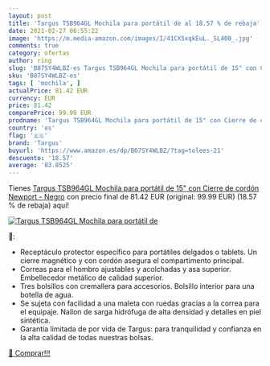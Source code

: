 ```yaml
---
layout: post
title: 'Targus TSB964GL Mochila para portátil de al 18.57 % de rebaja'
date: 2021-02-27 06:55:22
image: 'https://m.media-amazon.com/images/I/41CX5xqkEuL._SL400_.jpg'
comments: true
category: ofertas
author: ring
slug: 'B07SY4WLBZ-es Targus TSB964GL Mochila para portátil de 15" con Cierre de...'
sku: 'B07SY4WLBZ-es'
tags: [ 'mochila', ]
actualPrice: 81.42 EUR
currency: EUR
price: 81.42
comparePrice: 99.99 EUR
prodname: 'Targus TSB964GL Mochila para portátil de 15" con Cierre de cordón Newport - Negro'
country: 'es'
flag: '🇪🇸'
brand: 'Targus'
buyurl: 'https://www.amazon.es/dp/B07SY4WLBZ/?tag=tolees-21'
descuento: '18.57'
average: '83.8525'
---
```


Tienes [Targus TSB964GL Mochila para portátil de 15" con Cierre de cordón Newport - Negro](https://www.amazon.es/dp/B07SY4WLBZ/?tag=tolees-21) con precio final de  81.42 EUR (original: 99.99 EUR) (18.57 %  de rebaja) aqui!

[![Targus TSB964GL Mochila para portátil de](https://m.media-amazon.com/images/I/41CX5xqkEuL._SL400_.jpg)](https://www.amazon.es/dp/B07SY4WLBZ/?tag=tolees-21)

🔎:

- Receptáculo protector específico para portátiles delgados o tablets. Un cierre magnético y con cordón asegura el compartimento principal.
- Correas para el hombro ajustables y acolchadas y asa superior. Embellecedor metálico de calidad superior.
- Tres bolsillos con cremallera para accesorios. Bolsillo interior para una botella de agua.
- Se sujeta con facilidad a una maleta con ruedas gracias a la correa para el equipaje. Nailon de sarga hidrófuga de alta densidad y detalles en piel sintética.
- Garantía limitada de por vida de Targus: para tranquilidad y confianza en la alta calidad de todas nuestras bolsas.

[🛒 Comprar!!!](https://www.amazon.es/dp/B07SY4WLBZ/?tag=tolees-21)
